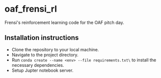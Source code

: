 # oaf_frensi_rl
Frensi's reinforcement learning code for the OAF pitch day.

## Installation instructions

- Clone the repository to your local machine.
- Navigate to the project directory.
- Run `conda create --name <env> --file requirements.txt\` to install the necessary dependencies.
- Setup Jupter notebook server.
